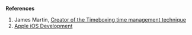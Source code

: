 **References**
1. James Martin, [Creator of the Timeboxing time management technique](https://mailchimp.com/resources/timeboxing/#:~:text=James%20Martin%20introduced%20the%20term%20in%20his%20book%2C%20Rapid%20Application%20Development%2C%20to%20improve%20project%20management%2C%20including%20sprint%20planning%20techniques.%C2%A0)
2. [Apple iOS Development](https://developer.apple.com/develop/)
